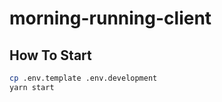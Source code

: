 # morning-running-client

## How To Start

```bash
cp .env.template .env.development
yarn start
```
